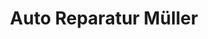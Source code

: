 ---
title: "Auto Reparatur Müller"
url: /warmensteinach/auto-reparatur-mueller/
shop: Autowerkstatt
---